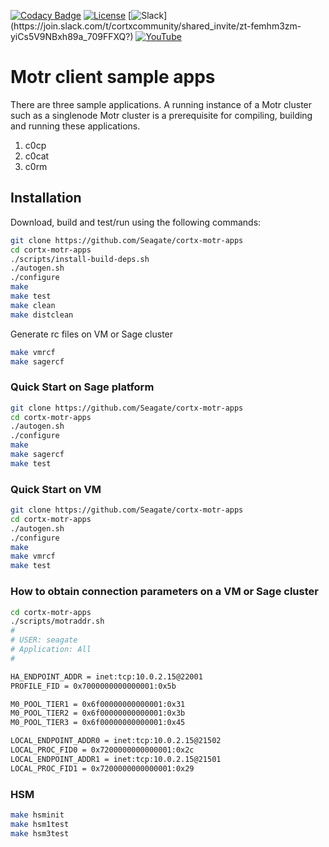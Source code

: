 [![Codacy Badge](https://app.codacy.com/project/badge/Grade/7d9b003bbaeb449dac098b2bf72197fa)](https://www.codacy.com/gh/Seagate/m0client-sample-apps/dashboard?utm_source=github.com&amp;utm_medium=referral&amp;utm_content=Seagate/m0client-sample-apps&amp;utm_campaign=Badge_Grade)
[![License](https://img.shields.io/badge/License-Apache%202.0-blue.svg)](https://github.com/Seagate/cortx-motr-apps/blob/main/LICENSE) [![Slack](https://img.shields.io/badge/chat-on%20Slack-blue")](https://join.slack.com/t/cortxcommunity/shared_invite/zt-femhm3zm-yiCs5V9NBxh89a_709FFXQ?) [![YouTube](https://img.shields.io/badge/Video-YouTube-red)](https://cortx.link/videos)

# Motr client sample apps

There are three sample applications.
A running instance of a Motr cluster such as a singlenode Motr cluster is a prerequisite for
compiling, building and running these applications. 

1.	c0cp
2.	c0cat
3.	c0rm

## Installation
Download, build and test/run using the following commands:

```sh
git clone https://github.com/Seagate/cortx-motr-apps
cd cortx-motr-apps
./scripts/install-build-deps.sh
./autogen.sh
./configure
make
make test
make clean
make distclean
```

Generate rc files on VM or Sage cluster

```sh
make vmrcf
make sagercf
```

### Quick Start on Sage platform

```sh
git clone https://github.com/Seagate/cortx-motr-apps
cd cortx-motr-apps
./autogen.sh
./configure
make 
make sagercf
make test
```

### Quick Start on VM

```sh
git clone https://github.com/Seagate/cortx-motr-apps
cd cortx-motr-apps
./autogen.sh
./configure
make 
make vmrcf
make test
```

### How to obtain connection parameters on a VM or Sage cluster

```sh
cd cortx-motr-apps
./scripts/motraddr.sh 
#
# USER: seagate
# Application: All
#

HA_ENDPOINT_ADDR = inet:tcp:10.0.2.15@22001
PROFILE_FID = 0x7000000000000001:0x5b

M0_POOL_TIER1 = 0x6f00000000000001:0x31
M0_POOL_TIER2 = 0x6f00000000000001:0x3b
M0_POOL_TIER3 = 0x6f00000000000001:0x45

LOCAL_ENDPOINT_ADDR0 = inet:tcp:10.0.2.15@21502
LOCAL_PROC_FID0 = 0x7200000000000001:0x2c
LOCAL_ENDPOINT_ADDR1 = inet:tcp:10.0.2.15@21501
LOCAL_PROC_FID1 = 0x7200000000000001:0x29
```

### HSM 

```sh
make hsminit
make hsm1test
make hsm3test
```
